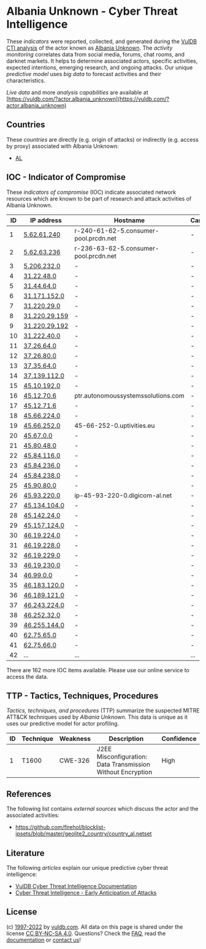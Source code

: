 # Albania Unknown - Cyber Threat Intelligence

These _indicators_ were reported, collected, and generated during the [VulDB CTI analysis](https://vuldb.com/?kb.cti) of the actor known as [Albania Unknown](https://vuldb.com/?actor.albania_unknown). The _activity monitoring_ correlates data from social media, forums, chat rooms, and darknet markets. It helps to determine associated actors, specific activities, expected intentions, emerging research, and ongoing attacks. Our unique _predictive model_ uses _big data_ to forecast activities and their characteristics.

_Live data_ and more _analysis capabilities_ are available at [https://vuldb.com/?actor.albania_unknown](https://vuldb.com/?actor.albania_unknown)

## Countries

These _countries_ are directly (e.g. origin of attacks) or indirectly (e.g. access by proxy) associated with Albania Unknown:

* [AL](https://vuldb.com/?country.al)

## IOC - Indicator of Compromise

These _indicators of compromise_ (IOC) indicate associated network resources which are known to be part of research and attack activities of Albania Unknown.

ID | IP address | Hostname | Campaign | Confidence
-- | ---------- | -------- | -------- | ----------
1 | [5.62.61.240](https://vuldb.com/?ip.5.62.61.240) | r-240-61-62-5.consumer-pool.prcdn.net | - | High
2 | [5.62.63.236](https://vuldb.com/?ip.5.62.63.236) | r-236-63-62-5.consumer-pool.prcdn.net | - | High
3 | [5.206.232.0](https://vuldb.com/?ip.5.206.232.0) | - | - | High
4 | [31.22.48.0](https://vuldb.com/?ip.31.22.48.0) | - | - | High
5 | [31.44.64.0](https://vuldb.com/?ip.31.44.64.0) | - | - | High
6 | [31.171.152.0](https://vuldb.com/?ip.31.171.152.0) | - | - | High
7 | [31.220.29.0](https://vuldb.com/?ip.31.220.29.0) | - | - | High
8 | [31.220.29.159](https://vuldb.com/?ip.31.220.29.159) | - | - | High
9 | [31.220.29.192](https://vuldb.com/?ip.31.220.29.192) | - | - | High
10 | [31.222.40.0](https://vuldb.com/?ip.31.222.40.0) | - | - | High
11 | [37.26.64.0](https://vuldb.com/?ip.37.26.64.0) | - | - | High
12 | [37.26.80.0](https://vuldb.com/?ip.37.26.80.0) | - | - | High
13 | [37.35.64.0](https://vuldb.com/?ip.37.35.64.0) | - | - | High
14 | [37.139.112.0](https://vuldb.com/?ip.37.139.112.0) | - | - | High
15 | [45.10.192.0](https://vuldb.com/?ip.45.10.192.0) | - | - | High
16 | [45.12.70.6](https://vuldb.com/?ip.45.12.70.6) | ptr.autonomoussystemssolutions.com | - | High
17 | [45.12.71.6](https://vuldb.com/?ip.45.12.71.6) | - | - | High
18 | [45.66.224.0](https://vuldb.com/?ip.45.66.224.0) | - | - | High
19 | [45.66.252.0](https://vuldb.com/?ip.45.66.252.0) | 45-66-252-0.uptivities.eu | - | High
20 | [45.67.0.0](https://vuldb.com/?ip.45.67.0.0) | - | - | High
21 | [45.80.48.0](https://vuldb.com/?ip.45.80.48.0) | - | - | High
22 | [45.84.116.0](https://vuldb.com/?ip.45.84.116.0) | - | - | High
23 | [45.84.236.0](https://vuldb.com/?ip.45.84.236.0) | - | - | High
24 | [45.84.238.0](https://vuldb.com/?ip.45.84.238.0) | - | - | High
25 | [45.90.80.0](https://vuldb.com/?ip.45.90.80.0) | - | - | High
26 | [45.93.220.0](https://vuldb.com/?ip.45.93.220.0) | ip-45-93-220-0.digicom-al.net | - | High
27 | [45.134.104.0](https://vuldb.com/?ip.45.134.104.0) | - | - | High
28 | [45.142.24.0](https://vuldb.com/?ip.45.142.24.0) | - | - | High
29 | [45.157.124.0](https://vuldb.com/?ip.45.157.124.0) | - | - | High
30 | [46.19.224.0](https://vuldb.com/?ip.46.19.224.0) | - | - | High
31 | [46.19.228.0](https://vuldb.com/?ip.46.19.228.0) | - | - | High
32 | [46.19.229.0](https://vuldb.com/?ip.46.19.229.0) | - | - | High
33 | [46.19.230.0](https://vuldb.com/?ip.46.19.230.0) | - | - | High
34 | [46.99.0.0](https://vuldb.com/?ip.46.99.0.0) | - | - | High
35 | [46.183.120.0](https://vuldb.com/?ip.46.183.120.0) | - | - | High
36 | [46.189.121.0](https://vuldb.com/?ip.46.189.121.0) | - | - | High
37 | [46.243.224.0](https://vuldb.com/?ip.46.243.224.0) | - | - | High
38 | [46.252.32.0](https://vuldb.com/?ip.46.252.32.0) | - | - | High
39 | [46.255.144.0](https://vuldb.com/?ip.46.255.144.0) | - | - | High
40 | [62.75.65.0](https://vuldb.com/?ip.62.75.65.0) | - | - | High
41 | [62.75.66.0](https://vuldb.com/?ip.62.75.66.0) | - | - | High
42 | ... | ... | ... | ...

There are 162 more IOC items available. Please use our online service to access the data.

## TTP - Tactics, Techniques, Procedures

_Tactics, techniques, and procedures_ (TTP) summarize the suspected MITRE ATT&CK techniques used by _Albania Unknown_. This data is unique as it uses our predictive model for actor profiling.

ID | Technique | Weakness | Description | Confidence
-- | --------- | -------- | ----------- | ----------
1 | T1600 | CWE-326 | J2EE Misconfiguration: Data Transmission Without Encryption | High

## References

The following list contains _external sources_ which discuss the actor and the associated activities:

* https://github.com/firehol/blocklist-ipsets/blob/master/geolite2_country/country_al.netset

## Literature

The following _articles_ explain our unique predictive cyber threat intelligence:

* [VulDB Cyber Threat Intelligence Documentation](https://vuldb.com/?kb.cti)
* [Cyber Threat Intelligence - Early Anticipation of Attacks](https://www.scip.ch/en/?labs.20201022)

## License

(c) [1997-2022](https://vuldb.com/?kb.changelog) by [vuldb.com](https://vuldb.com/?kb.about). All data on this page is shared under the license [CC BY-NC-SA 4.0](https://creativecommons.org/licenses/by-nc-sa/4.0/). Questions? Check the [FAQ](https://vuldb.com/?kb.faq), read the [documentation](https://vuldb.com/?kb) or [contact us](https://vuldb.com/?contact)!
